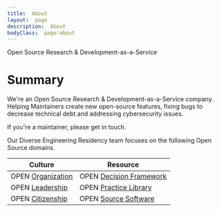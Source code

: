 ```yaml
---
title:  About
layout:  page
description:  About
bodyClass:  page-about
---
```


Open Source Research & Development-as-a-Service

# Summary

We're an Open Source Research & Development-as-a-Service company. Helping Maintainers create new open-source features, fixing bugs to decrease technical debt and addressing cybersecurity issues.

If you're a maintainer, please get in touch.

Our Diverse Engineering Residency team focuses on the following Open Source domains.

| Culture           | Resource                |
| ----------------- | ----------------------- |
| OPEN [Organization](https://opensource.com/open-organization) | OPEN [Decision Framework](https://opensource.com/open-organization/resources/open-decision-framework) |
| OPEN [Leadership](https://opensource.com/open-organization/18/12/what-is-open-leadership) | OPEN [Practice Library](https://openpracticelibrary.com/) |
| OPEN [Citizenship](https://www.un.org/en/academic-impact/global-citizenship)  | OPEN [Source Software]()    |

